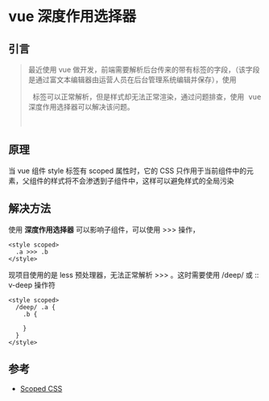 # vue 深度作用选择器

## 引言
> 最近使用 vue 做开发，前端需要解析后台传来的带有标签的字段，（该字段是通过富文本编辑器由运营人员在后台管理系统编辑并保存），使用 <pre> 标签可以正常解析，但是样式却无法正常渲染，通过问题排查，使用 vue 深度作用选择器可以解决该问题。

## 原理
当 vue 组件 style 标签有 scoped 属性时，它的 CSS 只作用于当前组件中的元素，父组件的样式将不会渗透到子组件中，这样可以避免样式的全局污染

## 解决方法
使用 __深度作用选择器__ 可以影响子组件，可以使用 >>> 操作，
```
<style scoped>
  .a >>> .b 
</style>
```

现项目使用的是 less 预处理器，无法正常解析 >>> 。这时需要使用 /deep/ 或 :: v-deep 操作符
```
<style scoped>
  /deep/ .a {
    .b {

    }
  } 
</style>
```

## 参考
 - [Scoped CSS](https://vue-loader.vuejs.org/zh/guide/scoped-css.html#%E6%B7%B7%E7%94%A8%E6%9C%AC%E5%9C%B0%E5%92%8C%E5%85%A8%E5%B1%80%E6%A0%B7%E5%BC%8F)